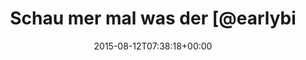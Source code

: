 ---
retweeted: false
source: <a href="http://twitter.com/download/android" rel="nofollow">Twitter for Android</a>
entities:
  user_mentions:
  - name: earlybird coffee
    screen_name: earlybirdkaffee
    indices:
    - '22'
    - '38'
    id_str: '3291363431'
    id: '3291363431'
  urls: []
  symbols: []
  media:
  - expanded_url: https://twitter.com/bascht/status/631369098841190400/photo/1
    indices:
    - '45'
    - '67'
    url: http://t.co/3uVSBm3YSg
    media_url: http://pbs.twimg.com/media/CMMSdomWIAAj4Oe.jpg
    id_str: '631368673085759488'
    id: '631368673085759488'
    media_url_https: https://pbs.twimg.com/media/CMMSdomWIAAj4Oe.jpg
    sizes:
      large:
        w: '780'
        h: '1040'
        resize: fit
      thumb:
        w: '150'
        h: '150'
        resize: crop
      medium:
        w: '780'
        h: '1040'
        resize: fit
      small:
        w: '510'
        h: '680'
        resize: fit
    type: photo
    display_url: pic.twitter.com/3uVSBm3YSg
  hashtags: []
display_text_range:
- '0'
- '67'
favorite_count: '2'
id_str: '631369098841190400'
truncated: false
retweet_count: '0'
id: '631369098841190400'
possibly_sensitive: false
created_at: Wed Aug 12 07:38:18 +0000 2015
favorited: false
full_text: Schau mer mal was der [@earlybirdkaffee](https://twitter.com/earlybirdkaffee)
  kann.
lang: de
extended_entities:
  media:
  - expanded_url: https://twitter.com/bascht/status/631369098841190400/photo/1
    indices:
    - '45'
    - '67'
    url: http://t.co/3uVSBm3YSg
    media_url: http://pbs.twimg.com/media/CMMSdomWIAAj4Oe.jpg
    id_str: '631368673085759488'
    id: '631368673085759488'
    media_url_https: https://pbs.twimg.com/media/CMMSdomWIAAj4Oe.jpg
    sizes:
      large:
        w: '780'
        h: '1040'
        resize: fit
      thumb:
        w: '150'
        h: '150'
        resize: crop
      medium:
        w: '780'
        h: '1040'
        resize: fit
      small:
        w: '510'
        h: '680'
        resize: fit
    type: photo
    display_url: pic.twitter.com/3uVSBm3YSg
tags:
- pesos:twitter
date: '2015-08-12T07:38:18+00:00'
src: https://twitter.com/bascht/status/631369098841190400
original_url: https://twitter.com/bascht/status/631369098841190400
type: twitter_tweet
media_url: https://img.bascht.com/twitter/pbs.twimg.com/media/CMMSdomWIAAj4Oe.jpg
text: Schau mer mal was der [@earlybirdkaffee](https://twitter.com/earlybirdkaffee)
  kann.
title: Schau mer mal was der [@earlybi

---